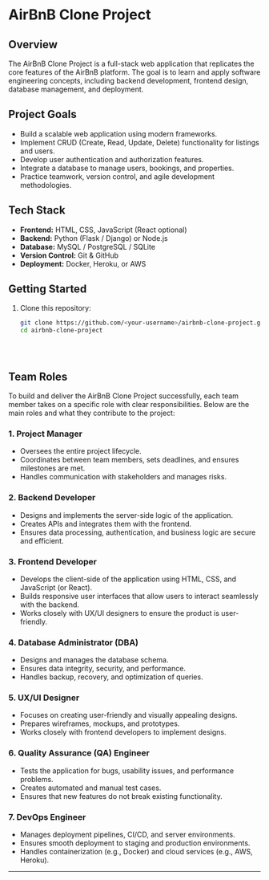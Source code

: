 # AirBnB Clone Project

## Overview
The AirBnB Clone Project is a full-stack web application that replicates the core features of the AirBnB platform. The goal is to learn and apply software engineering concepts, including backend development, frontend design, database management, and deployment.

## Project Goals
- Build a scalable web application using modern frameworks.
- Implement CRUD (Create, Read, Update, Delete) functionality for listings and users.
- Develop user authentication and authorization features.
- Integrate a database to manage users, bookings, and properties.
- Practice teamwork, version control, and agile development methodologies.

## Tech Stack
- **Frontend:** HTML, CSS, JavaScript (React optional)
- **Backend:** Python (Flask / Django) or Node.js
- **Database:** MySQL / PostgreSQL / SQLite
- **Version Control:** Git & GitHub
- **Deployment:** Docker, Heroku, or AWS

## Getting Started
1. Clone this repository:
   ```bash
   git clone https://github.com/<your-username>/airbnb-clone-project.git
   cd airbnb-clone-project





## Team Roles

To build and deliver the AirBnB Clone Project successfully, each team member takes on a specific role with clear responsibilities. Below are the main roles and what they contribute to the project:

### 1. Project Manager
- Oversees the entire project lifecycle.
- Coordinates between team members, sets deadlines, and ensures milestones are met.
- Handles communication with stakeholders and manages risks.

### 2. Backend Developer
- Designs and implements the server-side logic of the application.
- Creates APIs and integrates them with the frontend.
- Ensures data processing, authentication, and business logic are secure and efficient.

### 3. Frontend Developer
- Develops the client-side of the application using HTML, CSS, and JavaScript (or React).
- Builds responsive user interfaces that allow users to interact seamlessly with the backend.
- Works closely with UX/UI designers to ensure the product is user-friendly.

### 4. Database Administrator (DBA)
- Designs and manages the database schema.
- Ensures data integrity, security, and performance.
- Handles backup, recovery, and optimization of queries.

### 5. UX/UI Designer
- Focuses on creating user-friendly and visually appealing designs.
- Prepares wireframes, mockups, and prototypes.
- Works closely with frontend developers to implement designs.

### 6. Quality Assurance (QA) Engineer
- Tests the application for bugs, usability issues, and performance problems.
- Creates automated and manual test cases.
- Ensures that new features do not break existing functionality.

### 7. DevOps Engineer
- Manages deployment pipelines, CI/CD, and server environments.
- Ensures smooth deployment to staging and production environments.
- Handles containerization (e.g., Docker) and cloud services (e.g., AWS, Heroku).

---


